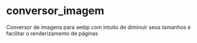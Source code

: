 # conversor_imagem
Conversor de imagens para webp com intuito de diminuir seus tamanhos e facilitar o renderizamento de páginas
